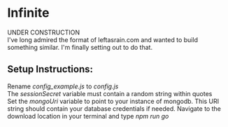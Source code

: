 # Infinite
UNDER CONSTRUCTION  
I've long admired the format of leftasrain.com and wanted to build something similar. I'm finally setting out to do that.

## Setup Instructions:
Rename *config_example.js* to *config.js*  
The *sessionSecret* variable must contain a random string within quotes  
Set the *mongoUri* variable to point to your instance of mongodb. This URI string should contain your database credentials if needed.
Navigate to the download location in your terminal and type *npm run go*